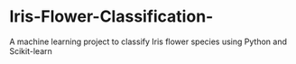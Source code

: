 # Iris-Flower-Classification-
A machine learning project to classify Iris flower species using Python and Scikit-learn
